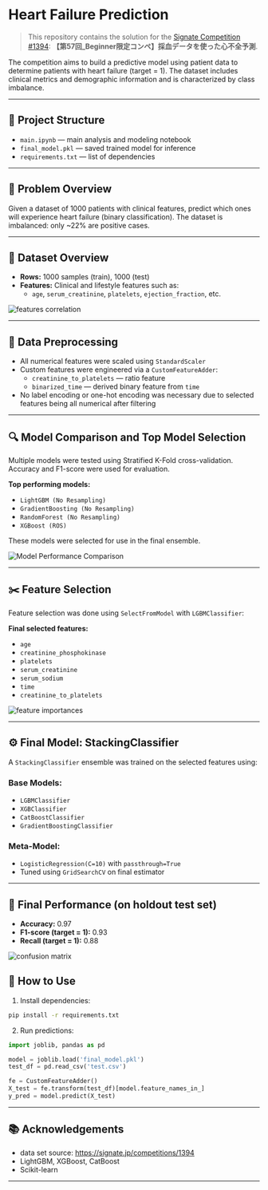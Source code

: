 # Heart Failure Prediction

> This repository contains the solution for the [Signate Competition #1394](https://signate.jp/competitions/1394): **【第57回_Beginner限定コンペ】採血データを使った心不全予測**.

The competition aims to build a predictive model using patient data to determine patients with heart failure (target = 1). The dataset includes clinical metrics and demographic information and is characterized by class imbalance.

---

## 📂 Project Structure

- `main.ipynb` — main analysis and modeling notebook
- `final_model.pkl` — saved trained model for inference
- `requirements.txt` — list of dependencies

---

## 🧠 Problem Overview

Given a dataset of 1000 patients with clinical features, predict which ones will experience heart failure (binary classification). The dataset is imbalanced: only ~22% are positive cases.

---

## 🧪 Dataset Overview

- **Rows:** 1000 samples (train), 1000 (test)
- **Features:** Clinical and lifestyle features such as:
  - `age`, `serum_creatinine`, `platelets`, `ejection_fraction`, etc.

![features correlation](img/matrix.png)

---

## 🧼 Data Preprocessing

- All numerical features were scaled using `StandardScaler`
- Custom features were engineered via a `CustomFeatureAdder`:
  - `creatinine_to_platelets` — ratio feature
  - `binarized_time` — derived binary feature from `time`
- No label encoding or one-hot encoding was necessary due to selected features being all numerical after filtering

---

## 🔍 Model Comparison and Top Model Selection

Multiple models were tested using Stratified K-Fold cross-validation. Accuracy and F1-score were used for evaluation.

**Top performing models:**
- `LightGBM (No Resampling)`
- `GradientBoosting (No Resampling)`
- `RandomForest (No Resampling)`
- `XGBoost (ROS)`

These models were selected for use in the final ensemble.

![Model Performance Comparison](img/models.png)

---

## ✂️ Feature Selection

Feature selection was done using `SelectFromModel` with `LGBMClassifier`:

**Final selected features:**
- `age`
- `creatinine_phosphokinase`
- `platelets`
- `serum_creatinine`
- `serum_sodium`
- `time`
- `creatinine_to_platelets`

![feature importances](img/features.png)

---

## ⚙️ Final Model: StackingClassifier

A `StackingClassifier` ensemble was trained on the selected features using:

### Base Models:
- `LGBMClassifier`
- `XGBClassifier`
- `CatBoostClassifier`
- `GradientBoostingClassifier`

### Meta-Model:
- `LogisticRegression(C=10)` with `passthrough=True`
- Tuned using `GridSearchCV` on final estimator

---

## 🎯 Final Performance (on holdout test set)

- **Accuracy:** 0.97
- **F1-score (target = 1):** 0.93
- **Recall (target = 1):** 0.88

![confusion matrix](img/confusion_matrix.png)

## 🚀 How to Use

1. Install dependencies:
```bash
pip install -r requirements.txt
```

2. Run predictions:
```python
import joblib, pandas as pd

model = joblib.load('final_model.pkl')
test_df = pd.read_csv('test.csv')

fe = CustomFeatureAdder()
X_test = fe.transform(test_df)[model.feature_names_in_]
y_pred = model.predict(X_test)
```

---

## 📚 Acknowledgements
- data set source: https://signate.jp/competitions/1394
- LightGBM, XGBoost, CatBoost
- Scikit-learn

---
